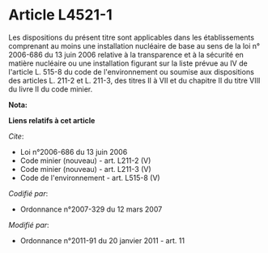 # Article L4521-1

Les dispositions du présent titre sont applicables dans les établissements comprenant au moins une installation nucléaire de
base au sens de la loi n° 2006-686 du 13 juin 2006 relative à la transparence et à la sécurité en matière nucléaire ou une
installation figurant sur la liste prévue au IV de l'article L. 515-8 du code de l'environnement ou soumise aux dispositions
des articles L. 211-2 et L. 211-3, des titres II à VII et du chapitre II du titre VIII du livre II du code minier.

**Nota:**



**Liens relatifs à cet article**

_Cite_:

  - Loi n°2006-686 du 13 juin 2006
  - Code minier (nouveau) - art. L211-2 (V)
  - Code minier (nouveau) - art. L211-3 (V)
  - Code de l'environnement - art. L515-8 (V)

_Codifié par_:

  - Ordonnance n°2007-329 du 12 mars 2007

_Modifié par_:

  - Ordonnance n°2011-91 du 20 janvier 2011 - art. 11
